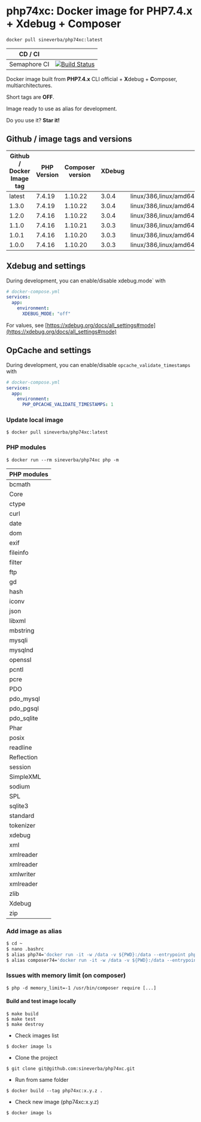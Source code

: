 php74xc: Docker image for PHP7.4.x + Xdebug + Composer
======================================================

`docker pull sineverba/php74xc:latest`


| CD / CI   |           |
| --------- | --------- |
| Semaphore CI | [![Build Status](https://sineverba.semaphoreci.com/badges/php74xc/branches/master.svg)](https://sineverba.semaphoreci.com/projects/php74xc) |


Docker image built from **PHP7.4.x** CLI official + **X**debug + **C**omposer, multiarchitectures.

Short tags are __OFF__.

Image ready to use as alias for development.

Do you use it? **Star it!**

## Github / image tags and versions

| Github / Docker Image tag | PHP Version | Composer version | XDebug | Architectures |
| ------------------------- | ----------- | ---------------- | ------ | ------------- |
| latest | 7.4.19 | 1.10.22 | 3.0.4 | linux/386,linux/amd64,linux/arm/v6,linux/arm/v7,linux/arm64 |
| 1.3.0 | 7.4.19 | 1.10.22 | 3.0.4 | linux/386,linux/amd64,linux/arm/v6,linux/arm/v7,linux/arm64 |
| 1.2.0 | 7.4.16 | 1.10.22 | 3.0.4 | linux/386,linux/amd64,linux/arm/v6,linux/arm/v7,linux/arm64 |
| 1.1.0 | 7.4.16 | 1.10.21 | 3.0.3 | linux/386,linux/amd64,linux/arm/v6,linux/arm/v7,linux/arm64 |
| 1.0.1 | 7.4.16 | 1.10.20 | 3.0.3 | linux/386,linux/amd64,linux/arm/v6,linux/arm/v7,linux/arm64 |
| 1.0.0 | 7.4.16 | 1.10.20 | 3.0.3 | linux/386,linux/amd64,linux/arm/v6,linux/arm/v7,linux/arm64 |


## Xdebug and settings

During development, you can enable/disable xdebug.mode` with

```yaml
# docker-compose.yml
services:
  app:
    environment:
      XDEBUG_MODE: "off"
```

For values, see [https://xdebug.org/docs/all_settings#mode](https://xdebug.org/docs/all_settings#mode)

## OpCache and settings

During development, you can enable/disable `opcache_validate_timestamps` with

```yaml
# docker-compose.yml
services:
  app:
    environment:
      PHP_OPCACHE_VALIDATE_TIMESTAMPS: 1
```

### Update local image

`$ docker pull sineverba/php74xc:latest`


### PHP modules

`$ docker run --rm sineverba/php74xc php -m`

| PHP modules |
| ----------- |
| bcmath |
| Core |
| ctype |
| curl |
| date |
| dom |
| exif |
| fileinfo |
| filter |
| ftp |
| gd |
| hash |
| iconv |
| json |
| libxml |
| mbstring |
| mysqli |
| mysqlnd |
| openssl |
| pcntl |
| pcre |
| PDO |
| pdo_mysql |
| pdo_pgsql |
| pdo_sqlite |
| Phar |
| posix |
| readline |
| Reflection |
| session |
| SimpleXML |
| sodium |
| SPL |
| sqlite3 |
| standard |
| tokenizer |
| xdebug |
| xml |
| xmlreader |
| xmlreader |
| xmlwriter 
| xmlreader |
| zlib |
| Xdebug |
| zip |

### Add image as alias

``` bash
$ cd ~
$ nano .bashrc
$ alias php74='docker run -it -w /data -v ${PWD}:/data --entrypoint php --rm sineverba/php74xc:latest'
$ alias composer74='docker run -it -w /data -v ${PWD}:/data --entrypoint "/usr/bin/composer" --rm sineverba/php74xc:latest'
```

### Issues with memory limit (on composer)

`$ php -d memory_limit=-1 /usr/bin/composer require [...]`

#### Build and test image locally

```shell
$ make build
$ make test
$ make destroy
```

+ Check images list

`$ docker image ls`

+ Clone the project

`$ git clone git@github.com:sineverba/php74xc.git`

+ Run from same folder

`$ docker build --tag php74xc:x.y.z .`

+ Check new image (php74xc:x.y.z)

`$ docker image ls`